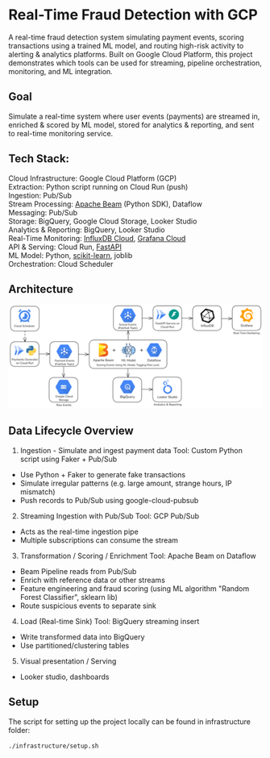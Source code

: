 # Real-Time Fraud Detection with GCP

A real-time fraud detection system simulating payment events, scoring transactions using a trained ML model, and routing high-risk activity to alerting & analytics platforms. Built on Google Cloud Platform, this project demonstrates which tools can be used for streaming, pipeline orchestration, monitoring, and ML integration.

## Goal

Simulate a real-time system where user events (payments) are streamed in, enriched & scored by ML model, stored for analytics & reporting, and sent to real-time monitoring service.

## Tech Stack:

Cloud Infrastructure: Google Cloud Platform (GCP)\
Extraction: Python script running on Cloud Run (push)\
Ingestion: Pub/Sub\
Stream Processing: [Apache Beam](https://beam.apache.org/) (Python SDK), Dataflow\
Messaging: Pub/Sub\
Storage: BigQuery, Google Cloud Storage, Looker Studio\
Analytics & Reporting: BigQuery, Looker Studio\
Real-Time Monitoring: [InfluxDB Cloud](https://www.influxdata.com/products/influxdb-cloud/serverless/), [Grafana Cloud](https://grafana.com/products/cloud/)\
API & Serving: Cloud Run, [FastAPI](https://fastapi.tiangolo.com/)\
ML Model: Python, [scikit-learn](https://scikit-learn.org/), joblib\
Orchestration: Cloud Scheduler

## Architecture

![Architecture diagram - Real-Time Fraud Detection](/diagrams/architecture.png)

## Data Lifecycle Overview

1. Ingestion - Simulate and ingest payment data
   Tool: Custom Python script using Faker + Pub/Sub

- Use Python + Faker to generate fake transactions
- Simulate irregular patterns (e.g. large amount, strange hours, IP mismatch)
- Push records to Pub/Sub using google-cloud-pubsub

2. Streaming Ingestion with Pub/Sub
   Tool: GCP Pub/Sub

- Acts as the real-time ingestion pipe
- Multiple subscriptions can consume the stream

3. Transformation / Scoring / Enrichment
   Tool: Apache Beam on Dataflow

- Beam Pipeline reads from Pub/Sub
- Enrich with reference data or other streams
- Feature engineering and fraud scoring (using ML algorithm "Random Forest Classifier", sklearn lib)
- Route suspicious events to separate sink

4. Load (Real-time Sink)
   Tool: BigQuery streaming insert

- Write transformed data into BigQuery
- Use partitioned/clustering tables

5. Visual presentation / Serving

- Looker studio, dashboards

## Setup

The script for setting up the project locally can be found in infrastructure folder:
```
./infrastructure/setup.sh
```
